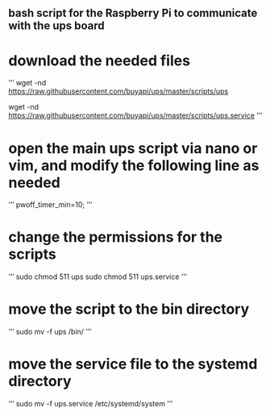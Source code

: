 ## bash script for the Raspberry Pi to communicate with the ups board

# download the needed files
’’’
  wget -nd https://raw.githubusercontent.com/buyapi/ups/master/scripts/ups

  wget -nd https://raw.githubusercontent.com/buyapi/ups/master/scripts/ups.service
’’’
# open the main ups script via nano or vim, and modify the following line as needed
’’’
  pwoff_timer_min=10;
’’’
# change the permissions for the scripts
’’’
  sudo chmod 511 ups
  sudo chmod 511 ups.service
’’’
# move the script to the bin directory 
’’’
  sudo mv -f ups /bin/
’’’
# move the service file to the systemd directory 
’’’
  sudo mv -f ups.service /etc/systemd/system
’’’